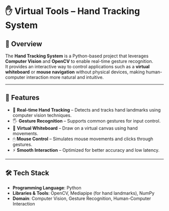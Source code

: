 # ✋ Virtual Tools – Hand Tracking System  

## 📌 Overview  
The **Hand Tracking System** is a Python-based project that leverages **Computer Vision** and **OpenCV** to enable real-time gesture recognition.  
It provides an interactive way to control applications such as a **virtual whiteboard** or **mouse navigation** without physical devices, making human-computer interaction more natural and intuitive.  

---

## 🚀 Features  
- 🎥 **Real-time Hand Tracking** – Detects and tracks hand landmarks using computer vision techniques.  
- 🖐 **Gesture Recognition** – Supports common gestures for input control.  
- 📝 **Virtual Whiteboard** – Draw on a virtual canvas using hand movements.  
- 🖱 **Mouse Control** – Simulates mouse movements and clicks through gestures.  
- ⚡ **Smooth Interaction** – Optimized for better accuracy and low latency.  

---

## 🛠️ Tech Stack  
- **Programming Language**: Python  
- **Libraries & Tools**: OpenCV, Mediapipe (for hand landmarks), NumPy  
- **Domain**: Computer Vision, Gesture Recognition, Human-Computer Interaction  

